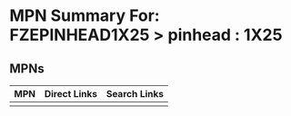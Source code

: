 



# MPN Summary For: FZEPINHEAD1X25 > pinhead : 1X25

## MPNs
  

|MPN|Direct Links|Search Links|
| :--- | :--- | :--- |
||||
